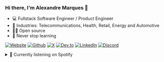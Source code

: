 ### Hi there, I'm Alexandre Marques 👋

- 💻 Fullstack Software Engineer / Product Engineer
- 🔭 Industries: Telecommunications, Health, Retail, Energy and Automotive
- 🧑‍💻 Open source
- 🌱 Never stop learning

[![Website][website-shield]][author-website]
[![Github][github-shield]][author-github]
[![X][x-shield]][author-x]
[![Dev.to][devdotto-shield]][author-devdotto]
[![LinkedIn][linkedin-shield]][author-linkedin]
[![Discord][discord-shield]][author-discord]

<details>
  <summary>🎵 Currently listening on Spotify</summary> 
  <img alt="playing now" src="https://spotify-now-playing-svg.vercel.app/api" width="460" height="60">
</details>

[website-shield]: https://img.shields.io/badge/website-488e70?style=for-the-badge&logo=About.me&logoColor=white
[github-shield]: https://img.shields.io/badge/GitHub-100000?style=for-the-badge&logo=github&logoColor=white
[linkedin-shield]: https://img.shields.io/badge/LinkedIn-0077B5?style=for-the-badge&logo=linkedin&logoColor=white
[x-shield]: https://img.shields.io/badge/X-000?style=for-the-badge&logo=x
[devdotto-shield]: https://img.shields.io/badge/dev.to-0A0A0A?style=for-the-badge&logo=devdotto&logoColor=white
[discord-shield]:  https://img.shields.io/badge/eyetech__-grey?style=for-the-badge&logo=discord

[author-linkedin]:https://www.linkedin.com/in/alexandre-marques-ba87a877
[author-github]:https://github.com/alexmarqs
[author-x]: https://twitter.com/alexlmarques
[author-devdotto]: https://dev.to/alexmarqs
[author-website]: https://alexandremarques.io
[author-discord]: https://discord.com

